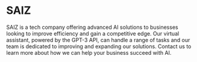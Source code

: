 # SAIZ
SAIZ is a tech company offering advanced AI solutions to businesses looking to improve efficiency and gain a competitive edge. Our virtual assistant, powered by the GPT-3 API, can handle a range of tasks and our team is dedicated to improving and expanding our solutions. Contact us to learn more about how we can help your business succeed with AI.
